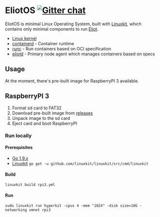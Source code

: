 # EliotOS [![Gitter chat](https://badges.gitter.im/Join%20Chat.svg)](https://gitter.im/eliot-run)

EliotOS is minimal Linux Operating System, built with [Linuxkit](https://github.com/linuxkit/linuxkit), which contains only minimal components to run [Eliot](https://github.com/ernoaapa/eliot).

- [Linux kernel](https://github.com/linuxkit/linuxkit/tree/master/kernel)
- [containerd](https://github.com/containerd/containerd) - Container runtime
- [runc](https://github.com/opencontainers/runc) - Run containers based on OCI specification
- [eliotd](https://github.com/ernoaapa/eliot) - Primary node agent which manages containers based on specs

## Usage
At the moment, there's pre-built image for RaspberryPI 3 available.

## RaspberryPI 3
1. Format sd card to FAT32
2. Download pre-built image from [releases](https://github.com/ernoaapa/eliot-os/releases)
3. Unpack image to the sd card
4. Eject card and boot RaspberryPI

### Run locally
#### Prerequisites
- [Go 1.9.x](https://golang.org/)
- [Linuxkit](https://github.com/linuxkit/linuxkit) `go get -u github.com/linuxkit/linuxkit/src/cmd/linuxkit`

#### Build
```
linuxkit build rpi3.yml
```

#### Run
```shell
sudo linuxkit run hyperkit -cpus 4 -mem "1024" -disk size=10G -networking vmnet rpi3
```

